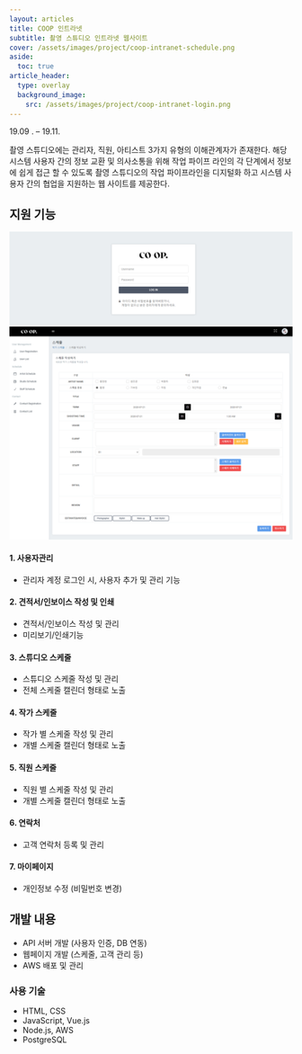 ```yaml
---
layout: articles
title: COOP 인트라넷
subtitle: 촬영 스튜디오 인트라넷 웹사이트
cover: /assets/images/project/coop-intranet-schedule.png
aside:
  toc: true
article_header:
  type: overlay
  background_image:
    src: /assets/images/project/coop-intranet-login.png
---
```


<div class="article__content" markdown="1">

19.09 . –  19.11.

촬영 스튜디오에는 관리자, 직원, 아티스트 3가지 유형의 이해관계자가 존재한다. 해당 시스템 사용자 간의 정보 교환 및 의사소통을 위해 작업 파이프 라인의 각 단계에서 정보에 쉽게 접근 할 수 있도록 촬영 스튜디오의 작업 파이프라인을 디지털화 하고 시스템 사용자 간의 협업을 지원하는 웹 사이트를 제공한다.

## 지원 기능

![](/assets/images/project/coop-intranet-login.png)
![](/assets/images/project/coop-intranet-schedule-register.png)

#### 1. 사용자관리

- 관리자 계정 로그인 시, 사용자 추가 및 관리 기능

#### 2. 견적서/인보이스 작성 및 인쇄

- 견적서/인보이스 작성 및 관리
- 미리보기/인쇄기능

#### 3. 스튜디오 스케줄

- 스튜디오 스케줄 작성 및 관리
- 전체 스케줄 캘린더 형태로 노출
  
#### 4. 작가 스케줄

- 작가 별 스케줄 작성 및 관리
- 개별 스케줄 캘린더 형태로 노출
 
#### 5. 직원 스케줄
 
- 직원 별 스케줄 작성 및 관리
- 개별 스케줄 캘린더 형태로 노출

#### 6. 연락처

- 고객 연락처 등록 및 관리

#### 7. 마이페이지

- 개인정보 수정 (비밀번호 변경)

## 개발 내용

- API 서버 개발 (사용자 인증, DB 연동)
- 웹페이지 개발 (스케줄, 고객 관리 등)
- AWS 배포 및 관리

### 사용 기술

- HTML, CSS
- JavaScript, Vue.js
- Node.js, AWS
- PostgreSQL
